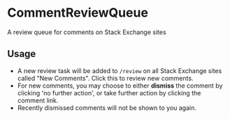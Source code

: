 # CommentReviewQueue
A review queue for comments on Stack Exchange sites
## Usage

- A new review task will be added to `/review` on all Stack Exchange sites called "New Comments". Click this to review new comments.
- For new comments, you may choose to either **dismiss** the comment by clicking 'no further action', or take further action by clicking the comment link.
- Recently dismissed comments will not be shown to you again.
